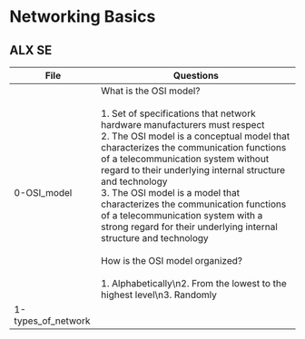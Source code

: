 # Networking Basics
## ALX SE

|File | Questions |
|---- | --------- |
| 0-OSI_model | What is the OSI model?<br/><br/>1. Set of specifications that network hardware manufacturers must respect<br />2. The OSI model is a conceptual model that characterizes the communication functions of a telecommunication system without regard to their underlying internal structure and technology<br />3. The OSI model is a model that characterizes the communication functions of a telecommunication system with a strong regard for their underlying internal structure and technology<br /><br />How is the OSI model organized?<br/><br/>1. Alphabetically\n2. From the lowest to the highest level\n3. Randomly |
| 1-types_of_network | |

